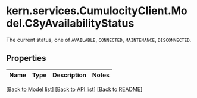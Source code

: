 # kern.services.CumulocityClient.Model.C8yAvailabilityStatus
The current status, one of `AVAILABLE`, `CONNECTED`, `MAINTENANCE`, `DISCONNECTED`.

## Properties

Name | Type | Description | Notes
------------ | ------------- | ------------- | -------------

[[Back to Model list]](../README.md#documentation-for-models) [[Back to API list]](../README.md#documentation-for-api-endpoints) [[Back to README]](../README.md)

